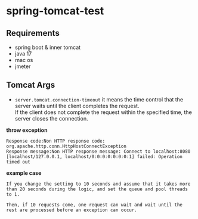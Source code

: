 # spring-tomcat-test

## Requirements

* spring boot & inner tomcat 
* java 17 
* mac os 
* jmeter

## Tomcat Args 

*  `server.tomcat.connection-timeout` it means the time control that the server waits until the client completes the request. <br/> If the client does not complete the request within the specified time, the server closes the connection. <br> 

**throw exception**

```text
Response code:Non HTTP response code: org.apache.http.conn.HttpHostConnectException
Response message:Non HTTP response message: Connect to localhost:8080 [localhost/127.0.0.1, localhost/0:0:0:0:0:0:0:1] failed: Operation timed out
```

**example case**

```text
If you change the setting to 10 seconds and assume that it takes more than 20 seconds during the logic, and set the queue and pool threads to 1.

Then, if 10 requests come, one request can wait and wait until the rest are processed before an exception can occur.
```

